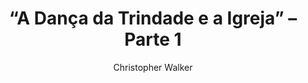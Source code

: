 ---
ID: 4352
title: '&#8220;A Dança da Trindade e a Igreja&#8221; &#8211; Parte 1'
image-xl: >
  https://assets.gruponews.com.br/gruponews/uploads/2015/04/thumb-videos-ministrac--a--o-palestras-1.jpg
image-l: >
  https://assets.gruponews.com.br/gruponews/uploads/2015/04/thumb-videos-ministrac--a--o-palestras-1-1280x720.jpg
image-sq-l: >
  https://assets.gruponews.com.br/gruponews/uploads/2015/04/thumb-videos-ministrac--a--o-palestras-1-1280x1080.jpg
image-sq-m: >
  https://assets.gruponews.com.br/gruponews/uploads/2015/04/thumb-videos-ministrac--a--o-palestras-1-720x720.jpg
post_excerpt: ""
layout: audioevideo
permalink: >
  audioevideo/a-danca-da-trindade-e-a-igreja-parte-1
published: true
categories:
  - Espírito Santo
tags:
  - espirito santo
  - trindade
author:
  - Christopher Walker
wpcf-gn_audiovideo_data:
  - "1428710400"
wpcf-gn_audiovideo_video:
  - https://youtu.be/p7h3EuopYuY
wpcf-gn_audiovideo_audio:
  - >
    http://www.gruponews.com.br/wp-content/uploads/2015/04/site-Christopher-pt1.mp3
dsq_thread_id:
  - "5210038912"
post_date: 2015-04-11 15:00:40
---